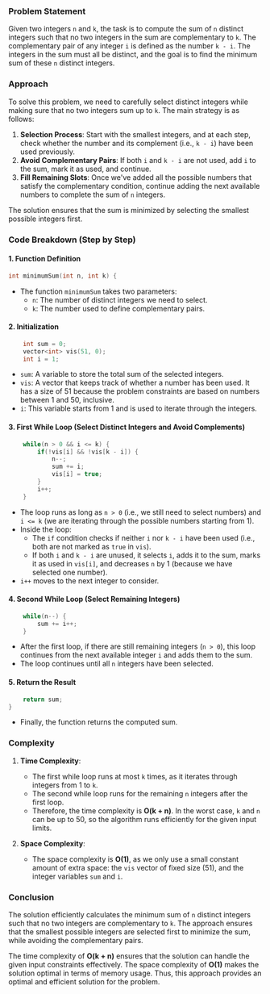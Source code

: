 ### Problem Statement

Given two integers `n` and `k`, the task is to compute the sum of `n` distinct integers such that no two integers in the sum are complementary to `k`. The complementary pair of any integer `i` is defined as the number `k - i`. The integers in the sum must all be distinct, and the goal is to find the minimum sum of these `n` distinct integers.

### Approach

To solve this problem, we need to carefully select distinct integers while making sure that no two integers sum up to `k`. The main strategy is as follows:

1. **Selection Process**: Start with the smallest integers, and at each step, check whether the number and its complement (i.e., `k - i`) have been used previously.
2. **Avoid Complementary Pairs**: If both `i` and `k - i` are not used, add `i` to the sum, mark it as used, and continue.
3. **Fill Remaining Slots**: Once we've added all the possible numbers that satisfy the complementary condition, continue adding the next available numbers to complete the sum of `n` integers.

The solution ensures that the sum is minimized by selecting the smallest possible integers first.

### Code Breakdown (Step by Step)

#### 1. Function Definition

```cpp
int minimumSum(int n, int k) {
```
- The function `minimumSum` takes two parameters:
  - `n`: The number of distinct integers we need to select.
  - `k`: The number used to define complementary pairs.

#### 2. Initialization

```cpp
    int sum = 0;
    vector<int> vis(51, 0);
    int i = 1;
```
- `sum`: A variable to store the total sum of the selected integers.
- `vis`: A vector that keeps track of whether a number has been used. It has a size of 51 because the problem constraints are based on numbers between 1 and 50, inclusive.
- `i`: This variable starts from 1 and is used to iterate through the integers.

#### 3. First While Loop (Select Distinct Integers and Avoid Complements)

```cpp
    while(n > 0 && i <= k) {
        if(!vis[i] && !vis[k - i]) {
            n--;                
            sum += i;
            vis[i] = true;
        }
        i++;
    }
```
- The loop runs as long as `n > 0` (i.e., we still need to select numbers) and `i <= k` (we are iterating through the possible numbers starting from 1).
- Inside the loop:
  - The `if` condition checks if neither `i` nor `k - i` have been used (i.e., both are not marked as `true` in `vis`).
  - If both `i` and `k - i` are unused, it selects `i`, adds it to the sum, marks it as used in `vis[i]`, and decreases `n` by 1 (because we have selected one number).
- `i++` moves to the next integer to consider.

#### 4. Second While Loop (Select Remaining Integers)

```cpp
    while(n--) {
        sum += i++;
    }
```
- After the first loop, if there are still remaining integers (`n > 0`), this loop continues from the next available integer `i` and adds them to the sum.
- The loop continues until all `n` integers have been selected.

#### 5. Return the Result

```cpp
    return sum;
}
```
- Finally, the function returns the computed sum.

### Complexity

1. **Time Complexity**:
   - The first while loop runs at most `k` times, as it iterates through integers from 1 to `k`.
   - The second while loop runs for the remaining `n` integers after the first loop.
   - Therefore, the time complexity is **O(k + n)**. In the worst case, `k` and `n` can be up to 50, so the algorithm runs efficiently for the given input limits.

2. **Space Complexity**:
   - The space complexity is **O(1)**, as we only use a small constant amount of extra space: the `vis` vector of fixed size (51), and the integer variables `sum` and `i`.

### Conclusion

The solution efficiently calculates the minimum sum of `n` distinct integers such that no two integers are complementary to `k`. The approach ensures that the smallest possible integers are selected first to minimize the sum, while avoiding the complementary pairs.

The time complexity of **O(k + n)** ensures that the solution can handle the given input constraints effectively. The space complexity of **O(1)** makes the solution optimal in terms of memory usage. Thus, this approach provides an optimal and efficient solution for the problem.